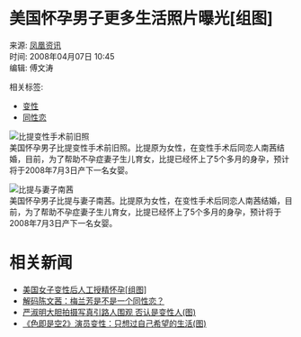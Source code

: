 # 美国怀孕男子更多生活照片曝光\[组图\]

来源: [凤凰资讯](http://news.ifeng.com/)  
时间: 2008年04月07日 10:45  
编辑: 傅文涛  

相关标签:  
- [变性](http://tag.ifeng.com/?tagID=1174)  
- [同性恋](http://tag.ifeng.com/?tagID=51)  

![比提变性手术前旧照](http://img.ifeng.com/hres/200804/07/10/ad163158af4565c9bd4de8e9022bbaa2.jpg)  
美国怀孕男子比提变性手术前旧照。比提原为女性，在变性手术后同恋人南茜结婚，目前，为了帮助不孕症妻子生儿育女，比提已经怀上了5个多月的身孕，预计将于2008年7月3日产下一名女婴。

![比提与妻子南茜](http://img.ifeng.com/hres/200804/07/10/4e5318a23dec5f62aad2aeb893beeec8.jpg)  
美国怀孕男子比提与妻子南茜。比提原为女性，在变性手术后同恋人南茜结婚，目前，为了帮助不孕症妻子生儿育女，比提已经怀上了5个多月的身孕，预计将于2008年7月3日产下一名女婴。 

# 相关新闻
- [美国女子变性后人工授精怀孕\[组图\]](http://news.ifeng.com/photo/society/200803/0329_1400_467524.shtml)
- [解码陈文茜：梅兰芳是不是一个同性恋？](http://phtv.ifeng.com/program/jmcwq/200801/0105_1732_354205.shtml)
- [严淑明大胆拍摄写真引路人围观 否认是变性人(图)](http://ent.ifeng.com/idolnews/hk/200711/1128_1835_314113.shtml)
- [《色即是空2》演员变性：只想过自己希望的生活(图)](http://ent.ifeng.com/idolnews/jpkr/200711/1126_1836_311238.shtml)